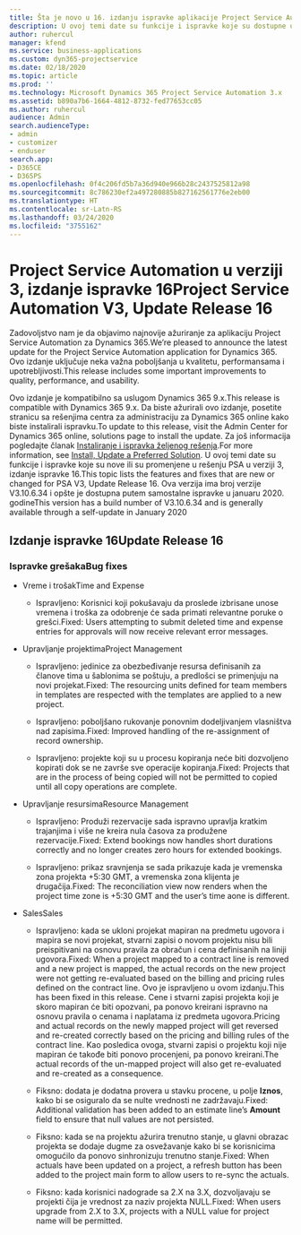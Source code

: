 ```yaml
---
title: Šta je novo u 16. izdanju ispravke aplikacije Project Service Automation, 3. verzija
description: U ovoj temi date su funkcije i ispravke koje su dostupne u izdanju 16 ispravke za Project Service Automation verzije 3.
author: ruhercul
manager: kfend
ms.service: business-applications
ms.custom: dyn365-projectservice
ms.date: 02/18/2020
ms.topic: article
ms.prod: ''
ms.technology: Microsoft Dynamics 365 Project Service Automation 3.x
ms.assetid: b890a7b6-1664-4812-8732-fed77653cc05
ms.author: ruhercul
audience: Admin
search.audienceType:
- admin
- customizer
- enduser
search.app:
- D365CE
- D365PS
ms.openlocfilehash: 0f4c206fd5b7a36d940e966b28c2437525812a98
ms.sourcegitcommit: 8c786230ef2a497280885b827162561776e2eb00
ms.translationtype: HT
ms.contentlocale: sr-Latn-RS
ms.lasthandoff: 03/24/2020
ms.locfileid: "3755162"
---
```

# <a name="project-service-automation-v3-update-release-16"></a><span data-ttu-id="baf94-103">Project Service Automation u verziji 3, izdanje ispravke 16</span><span class="sxs-lookup"><span data-stu-id="baf94-103">Project Service Automation V3, Update Release 16</span></span>
<span data-ttu-id="baf94-104">Zadovoljstvo nam je da objavimo najnovije ažuriranje za aplikaciju Project Service Automation za Dynamics 365.</span><span class="sxs-lookup"><span data-stu-id="baf94-104">We’re pleased to announce the latest update for the Project Service Automation application for Dynamics 365.</span></span> <span data-ttu-id="baf94-105">Ovo izdanje uključuje neka važna poboljšanja u kvalitetu, performansama i upotrebljivosti.</span><span class="sxs-lookup"><span data-stu-id="baf94-105">This release includes some important improvements to quality, performance, and usability.</span></span>

<span data-ttu-id="baf94-106">Ovo izdanje je kompatibilno sa uslugom Dynamics 365 9.x.</span><span class="sxs-lookup"><span data-stu-id="baf94-106">This release is compatible with Dynamics 365 9.x.</span></span> <span data-ttu-id="baf94-107">Da biste ažurirali ovo izdanje, posetite stranicu sa rešenjima centra za administraciju za Dynamics 365 online kako biste instalirali ispravku.</span><span class="sxs-lookup"><span data-stu-id="baf94-107">To update to this release, visit the Admin Center for Dynamics 365 online, solutions page to install the update.</span></span> <span data-ttu-id="baf94-108">Za još informacija pogledajte članak [Instaliranje i ispravka željenog rešenja](https://docs.microsoft.com/dynamics365/project-service/upgrade-psa-home-page).</span><span class="sxs-lookup"><span data-stu-id="baf94-108">For more information, see [Install, Update a Preferred Solution](https://docs.microsoft.com/dynamics365/project-service/upgrade-psa-home-page).</span></span> <span data-ttu-id="baf94-109">U ovoj temi date su funkcije i ispravke koje su nove ili su promenjene u rešenju PSA u verziji 3, izdanje ispravke 16.</span><span class="sxs-lookup"><span data-stu-id="baf94-109">This topic lists the features and fixes that are new or changed for PSA V3, Update Release 16.</span></span> <span data-ttu-id="baf94-110">Ova verzija ima broj verzije V3.10.6.34 i opšte je dostupna putem samostalne ispravke u januaru 2020. godine</span><span class="sxs-lookup"><span data-stu-id="baf94-110">This version has a build number of V3.10.6.34 and is generally available through a self-update in January 2020</span></span>

## <a name="update-release-16"></a><span data-ttu-id="baf94-111">Izdanje ispravke 16</span><span class="sxs-lookup"><span data-stu-id="baf94-111">Update Release 16</span></span>

### <a name="bug-fixes"></a><span data-ttu-id="baf94-112">Ispravke grešaka</span><span class="sxs-lookup"><span data-stu-id="baf94-112">Bug fixes</span></span>

-   <span data-ttu-id="baf94-113">Vreme i trošak</span><span class="sxs-lookup"><span data-stu-id="baf94-113">Time and Expense</span></span>

    -   <span data-ttu-id="baf94-114">Ispravljeno: Korisnici koji pokušavaju da proslede izbrisane unose vremena i troška za odobrenje će sada primati relevantne poruke o grešci.</span><span class="sxs-lookup"><span data-stu-id="baf94-114">Fixed: Users attempting to submit deleted time and expense entries for approvals will now receive relevant error messages.</span></span>

-   <span data-ttu-id="baf94-115">Upravljanje projektima</span><span class="sxs-lookup"><span data-stu-id="baf94-115">Project Management</span></span>

    -   <span data-ttu-id="baf94-116">Ispravljeno: jedinice za obezbeđivanje resursa definisanih za članove tima u šablonima se poštuju, a predlošci se primenjuju na novi projekat.</span><span class="sxs-lookup"><span data-stu-id="baf94-116">Fixed: The resourcing units defined for team members in templates are respected with the templates are applied to a new project.</span></span>

    -   <span data-ttu-id="baf94-117">Ispravljeno: poboljšano rukovanje ponovnim dodeljivanjem vlasništva nad zapisima.</span><span class="sxs-lookup"><span data-stu-id="baf94-117">Fixed: Improved handling of the re-assignment of record ownership.</span></span>

    -   <span data-ttu-id="baf94-118">Ispravljeno: projekte koji su u procesu kopiranja neće biti dozvoljeno kopirati dok se ne završe sve operacije kopiranja.</span><span class="sxs-lookup"><span data-stu-id="baf94-118">Fixed: Projects that are in the process of being copied will not be permitted to copied until all copy operations are complete.</span></span>

-   <span data-ttu-id="baf94-119">Upravljanje resursima</span><span class="sxs-lookup"><span data-stu-id="baf94-119">Resource Management</span></span>

    -   <span data-ttu-id="baf94-120">Ispravljeno: Produži rezervacije sada ispravno upravlja kratkim trajanjima i više ne kreira nula časova za produžene rezervacije.</span><span class="sxs-lookup"><span data-stu-id="baf94-120">Fixed: Extend bookings now handles short durations correctly and no longer creates zero hours for extended bookings.</span></span>

    -   <span data-ttu-id="baf94-121">Ispravljeno: prikaz sravnjenja se sada prikazuje kada je vremenska zona projekta +5:30 GMT, a vremenska zona klijenta je drugačija.</span><span class="sxs-lookup"><span data-stu-id="baf94-121">Fixed: The reconciliation view now renders when the project time zone is +5:30 GMT and the user’s time aone is different.</span></span>

-   <span data-ttu-id="baf94-122">Sales</span><span class="sxs-lookup"><span data-stu-id="baf94-122">Sales</span></span>

    -   <span data-ttu-id="baf94-123">Ispravljeno: kada se ukloni projekat mapiran na predmetu ugovora i mapira se novi projekat, stvarni zapisi o novom projektu nisu bili preispitivani na osnovu pravila za obračun i cena definisanih na liniji ugovora.</span><span class="sxs-lookup"><span data-stu-id="baf94-123">Fixed: When a project mapped to a contract line is removed and a new project is mapped, the actual records on the new project were not getting re-evaluated based on the billing and pricing rules defined on the contract line.</span></span> <span data-ttu-id="baf94-124">Ovo je ispravljeno u ovom izdanju.</span><span class="sxs-lookup"><span data-stu-id="baf94-124">This has been fixed in this release.</span></span> <span data-ttu-id="baf94-125">Cene i stvarni zapisi projekta koji je skoro mapiran će biti opozvani, pa ponovo kreirani ispravno na osnovu pravila o cenama i naplatama iz predmeta ugovora.</span><span class="sxs-lookup"><span data-stu-id="baf94-125">Pricing and actual records on the newly mapped project will get reversed and re-created correctly based on the pricing and billing rules of the contract line.</span></span> <span data-ttu-id="baf94-126">Kao posledica ovoga, stvarni zapisi o projektu koji nije mapiran će takođe biti ponovo procenjeni, pa ponovo kreirani.</span><span class="sxs-lookup"><span data-stu-id="baf94-126">The actual records of the un-mapped project will also get re-evaluated and re-created as a consequence.</span></span>

    -   <span data-ttu-id="baf94-127">Fiksno: dodata je dodatna provera u stavku procene, u polje **Iznos**, kako bi se osiguralo da se nulte vrednosti ne zadržavaju.</span><span class="sxs-lookup"><span data-stu-id="baf94-127">Fixed: Additional validation has been added to an estimate line’s **Amount** field to ensure that null values are not persisted.</span></span>

    -   <span data-ttu-id="baf94-128">Fiksno: kada se na projektu ažurira trenutno stanje, u glavni obrazac projekta se dodaje dugme za osvežavanje kako bi se korisnicima omogućilo da ponovo sinhronizuju trenutno stanje.</span><span class="sxs-lookup"><span data-stu-id="baf94-128">Fixed: When actuals have been updated on a project, a refresh button has been added to the project main form to allow users to re-sync the actuals.</span></span>

    -   <span data-ttu-id="baf94-129">Fiksno: kada korisnici nadograde sa 2.X na 3.X, dozvoljavaju se projekti čija je vrednost za naziv projekta NULL.</span><span class="sxs-lookup"><span data-stu-id="baf94-129">Fixed: When users upgrade from 2.X to 3.X, projects with a NULL value for project name will be permitted.</span></span>

